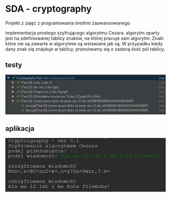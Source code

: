 # SDA - cryptography

Projekt z zajęć z programowania średnio zaawansowanego

implementacja prostego szyfrującego algorytmu Cezara. 
algorytm oparty jest na zdefiniowanej tablicy znaków, na której pracuje sam algorytm.
Znaki które nie są zawarte w algorytmie są wstawiane jak są. 
W przypadku kiedy dany znak się znajduje w tablicy, przesówamy się 
o zadaną ilość pól tablicy. 

## testy

![](images/test.png)

## aplikacja

![](images/application.png)
